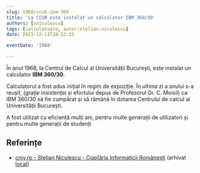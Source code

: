 ```yaml
---
slug: 1968/ccub-ibm-360
title: 'La CCUB este instalat un calculator IBM 360/30'
authors: [sniculescu]
tags: [calculatoare, autor:stelian.niculescu]
date: 2023-12-11T18:52:15

eventDate: '1968'

---
```


În anul 1968, la Centrul de Calcul al Universității București,
este instalat un calculator **IBM 360/30**.

<!-- truncate -->

Calculatorul a fost adus inițial în regim de expoziție. În ultima zi a anului
s-a reușit, (grație insistenței și efortului depus de Profesorul Gr. C. Moisil)
ca IBM 360/30 să fie cumpărat și să rămână în dotarea Centrului de calcul al
Universității București.

A fost utilizat cu eficiență mulți ani, pentru multe generații de utilizatori și pentru multe generații de studenți

## Referințe

- [cniv.ro - Stelian Niculescu - Copilăria Informaticii Românești](https://cniv.ro/documents/26/CNIV_Volum_Aniversar_2023_-_Versiune_Online_DPxioQg.pdf)  (arhivat [local](https://cronica-it.github.io/arhiva/))

